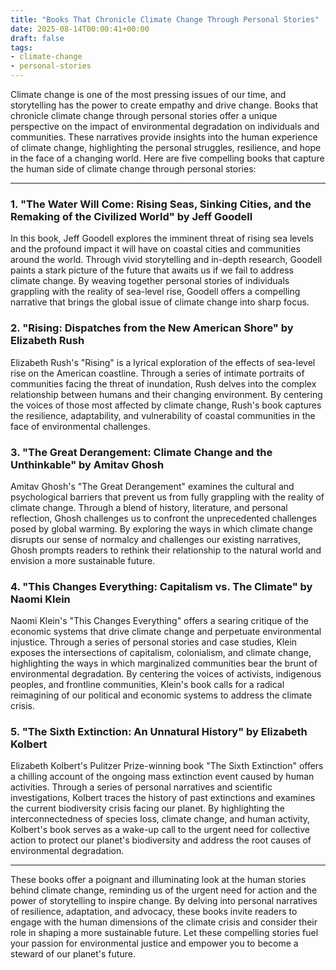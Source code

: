 ```yaml
---
title: "Books That Chronicle Climate Change Through Personal Stories"
date: 2025-08-14T00:00:41+00:00
draft: false
tags: 
- climate-change
- personal-stories
---
```


Climate change is one of the most pressing issues of our time, and storytelling has the power to create empathy and drive change. Books that chronicle climate change through personal stories offer a unique perspective on the impact of environmental degradation on individuals and communities. These narratives provide insights into the human experience of climate change, highlighting the personal struggles, resilience, and hope in the face of a changing world. Here are five compelling books that capture the human side of climate change through personal stories:

---

### 1. "The Water Will Come: Rising Seas, Sinking Cities, and the Remaking of the Civilized World" by Jeff Goodell

In this book, Jeff Goodell explores the imminent threat of rising sea levels and the profound impact it will have on coastal cities and communities around the world. Through vivid storytelling and in-depth research, Goodell paints a stark picture of the future that awaits us if we fail to address climate change. By weaving together personal stories of individuals grappling with the reality of sea-level rise, Goodell offers a compelling narrative that brings the global issue of climate change into sharp focus.

### 2. "Rising: Dispatches from the New American Shore" by Elizabeth Rush

Elizabeth Rush's "Rising" is a lyrical exploration of the effects of sea-level rise on the American coastline. Through a series of intimate portraits of communities facing the threat of inundation, Rush delves into the complex relationship between humans and their changing environment. By centering the voices of those most affected by climate change, Rush's book captures the resilience, adaptability, and vulnerability of coastal communities in the face of environmental challenges.

### 3. "The Great Derangement: Climate Change and the Unthinkable" by Amitav Ghosh

Amitav Ghosh's "The Great Derangement" examines the cultural and psychological barriers that prevent us from fully grappling with the reality of climate change. Through a blend of history, literature, and personal reflection, Ghosh challenges us to confront the unprecedented challenges posed by global warming. By exploring the ways in which climate change disrupts our sense of normalcy and challenges our existing narratives, Ghosh prompts readers to rethink their relationship to the natural world and envision a more sustainable future.

### 4. "This Changes Everything: Capitalism vs. The Climate" by Naomi Klein

Naomi Klein's "This Changes Everything" offers a searing critique of the economic systems that drive climate change and perpetuate environmental injustice. Through a series of personal stories and case studies, Klein exposes the intersections of capitalism, colonialism, and climate change, highlighting the ways in which marginalized communities bear the brunt of environmental degradation. By centering the voices of activists, indigenous peoples, and frontline communities, Klein's book calls for a radical reimagining of our political and economic systems to address the climate crisis.

### 5. "The Sixth Extinction: An Unnatural History" by Elizabeth Kolbert

Elizabeth Kolbert's Pulitzer Prize-winning book "The Sixth Extinction" offers a chilling account of the ongoing mass extinction event caused by human activities. Through a series of personal narratives and scientific investigations, Kolbert traces the history of past extinctions and examines the current biodiversity crisis facing our planet. By highlighting the interconnectedness of species loss, climate change, and human activity, Kolbert's book serves as a wake-up call to the urgent need for collective action to protect our planet's biodiversity and address the root causes of environmental degradation.

---

These books offer a poignant and illuminating look at the human stories behind climate change, reminding us of the urgent need for action and the power of storytelling to inspire change. By delving into personal narratives of resilience, adaptation, and advocacy, these books invite readers to engage with the human dimensions of the climate crisis and consider their role in shaping a more sustainable future. Let these compelling stories fuel your passion for environmental justice and empower you to become a steward of our planet's future.